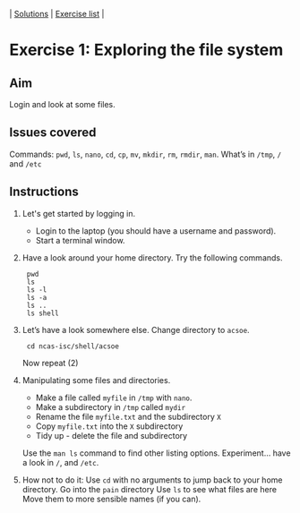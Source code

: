| [Solutions](shell_exercise1_files_sol.md) | [Exercise list](shell_exercise_index.md) |

# Exercise 1: Exploring the file system

## Aim
Login and look at some files. 

## Issues covered
Commands: `pwd`, `ls`, `nano`, `cd`, `cp`, `mv`, `mkdir`, `rm`, `rmdir`, `man`. What’s in  `/tmp`, `/` and `/etc`

## Instructions

1. Let's get started by logging in. 
   - Login to the laptop (you should have a username and password).
   - Start a terminal window.

2. Have a look around your home directory.  Try the following commands.

        pwd
        ls 
        ls -l
        ls -a
        ls ..
        ls shell      

3. Let’s have a look somewhere else. Change directory to `acsoe`. 

        cd ncas-isc/shell/acsoe

     Now repeat (2)

4. Manipulating some files and directories.

    - Make a file called `myfile` in `/tmp` with `nano`.
    - Make a subdirectory in `/tmp` called `mydir`
    - Rename the file `myfile.txt` and the subdirectory `X`
    - Copy `myfile.txt` into the `X` subdirectory
    - Tidy up - delete the file and subdirectory

    Use the `man ls` command to find other listing options. Experiment… have a look in `/`, and `/etc`.

5. How not to do it:
    Use `cd` with no arguments to jump back to your home directory.
    Go into the `pain` directory
    Use `ls` to see what files are here
    Move them to more sensible names (if you can).

 